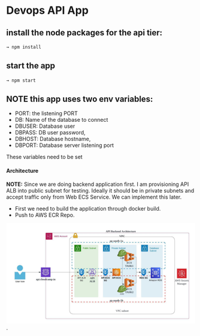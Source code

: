 # Devops API App

## install the node packages for the api tier:

```sh
→ npm install
```

## start the app

```sh
→ npm start
```

## NOTE this app uses two env variables:

- PORT: the listening PORT
- DB: Name of the database to connect
- DBUSER: Database user
- DBPASS: DB user password,
- DBHOST: Database hostname,
- DBPORT: Database server listening port

These variables need to be set

#### Architecture

**NOTE:** Since we are doing backend application first. I am provisioning API ALB into public subnet for testing. Ideally it should be in private subnets and accept traffic only from Web ECS Service. We can implement this later.

* First we need to build the application through docker build.
* Push to AWS ECR Repo.

![alt text](api-backend.jpeg).